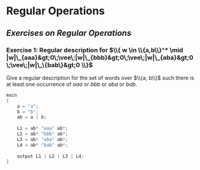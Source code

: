 # Regular Operations

## _Exercises on Regular Operations_

### Exercise 1: Regular description for $\\{ w \in \\{a,b\\}^* \mid |w|\_{aaa}&gt;0\;\vee\;|w|\_{bbb}&gt;0\;\vee\;|w|\_{aba}&gt;0\;\vee\;|w|\_\{bab\}&gt;0 \\}$

Give a regular description for the set of words over $\\{a, b\\}$ such there is at least one occurrence of $aaa$ or $bbb$ or $aba$ or $bab$.

```c++
main
{
	a = "a";
  	b = "b";
  	ab = a | b;
  
  	L1 = ab* "aaa" ab*;
  	L2 = ab* "bbb" ab*;
  	L3 = ab* "aba" ab*;
  	L4 = ab* "bab" ab*;
	
  	output L1 | L2 | L3 | L4;
}
```
